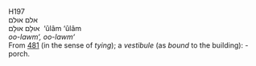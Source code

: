 <body>
  <p>H197<br>  אלם    אוּלם  <br> אוּלָם  אוּלָם  ‎  ‘ûlâm  ‘ûlâm  <br><i>oo-lawm‘,</i> <i>oo-lawm‘ </i><br>From <a href="h0481.htm">481</a> (in the sense of <i>tying</i>); a <i>vestibule</i> (as <i>bound</i> to the building): - porch.<br></p>
 </body>